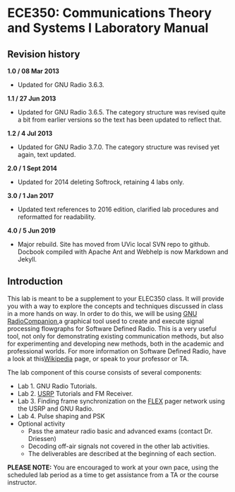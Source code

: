 # ECE350: Communications Theory and Systems I Laboratory Manual

## Revision history

**1.0 / 08 Mar 2013**

- Updated for GNU Radio 3.6.3.

**1.1 / 27 Jun 2013**

- Updated for GNU Radio 3.6.5. The category structure was revised quite a bit from earlier versions so the text has been updated to reflect that.

**1.2 / 4 Jul 2013**

- Updated for GNU Radio 3.7.0. The category structure was revised yet again, text updated.

**2.0 / 1 Sept 2014**

- Updated for 2014 deleting Softrock, retaining 4 labs only.

**3.0 / 1 Jan 2017**

- Updated text references to 2016 edition, clarified lab procedures and reformatted for readability.

**4.0 / 5 Jun 2019**

- Major rebuild. Site has moved from UVic local SVN repo to github. Docbook compiled with Apache Ant and Webhelp is now Markdown and Jekyll.

## Introduction

This lab is meant to be a supplement to your ELEC350 class. It will provide you with a way to explore the concepts and techniques discussed in class in a more hands on way. In order to do this, we will be using [GNU RadioCompanion](http://gnuradio.org/redmine/projects/gnuradio/wiki/GNURadioCompanion),a graphical tool used to create and execute signal processing flowgraphs for Software Defined Radio. This is a very useful tool, not only for demonstrating existing communication methods, but also for experimenting and developing new methods, both in the academic and professional worlds. For more information on Software Defined Radio, have a look at this[Wikipedia](https://en.wikipedia.org/wiki/Software-defined_radio) page, or speak to your professor or TA.

The lab component of this course consists of several components:

- Lab 1. GNU Radio Tutorials.
- Lab 2. [USRP](http://en.wikipedia.org/wiki/Universal_Software_Radio_Peripheral) Tutorials and FM Receiver.
- Lab 3. Finding frame synchronization on the [FLEX](<http://en.wikipedia.org/wiki/FLEX_(protocol)>) pager network using the USRP and GNU Radio.
- Lab 4. Pulse shaping and PSK
- Optional activity
  - Pass the amateur radio basic and advanced exams (contact Dr. Driessen)
  - Decoding off-air signals not covered in the other lab activities.
  - The deliverables are described at the beginning of each section.

**PLEASE NOTE:** You are encouraged to work at your own pace, using the
scheduled lab period as a time to get assistance from a TA or the
course instructor.
